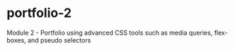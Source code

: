 # portfolio-2
Module 2 - Portfolio using advanced CSS tools such as media queries, flex-boxes, and pseudo selectors
